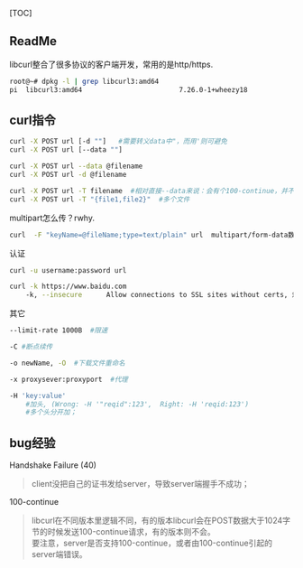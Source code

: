 [TOC]

## ReadMe
libcurl整合了很多协议的客户端开发，常用的是http/https.
```bash
root@~# dpkg -l | grep libcurl3:amd64 
pi  libcurl3:amd64                        7.26.0-1+wheezy18                  amd64        easy-to-use client-side URL transfer library (OpenSSL flavour)
```

## curl指令
```bash
curl -X POST url [-d ""]   #需要转义data中"，而用'则可避免
curl -X POST url [--data ""]

curl -X POST url --data @filename
curl -X POST url -d @filename

curl -X POST url -T filename  #相对直接--data来说：会有个100-continue，并不会判断文件内容类型；
curl -X POST url -T "{file1,file2}"  #多个文件
```

multipart怎么传？rwhy.
```bash
curl  -F "keyName=@fileName;type=text/plain" url  multipart/form-data数据上传
```

认证
```bash
curl -u username:password url

curl -k https://www.baidu.com
	-k, --insecure      Allow connections to SSL sites without certs, 忽略https认证；
```

	
其它
```bash
--limit-rate 1000B  #限速

-C #断点续传

-o newName, -O  #下载文件重命名

-x proxysever:proxyport  #代理

-H 'key:value'
	#加头, (Wrong: -H '"reqid":123',  Right: -H 'reqid:123')
	#多个头分开加；
```


## bug经验
Handshake Failure (40)
> client没把自己的证书发给server，导致server端握手不成功；

100-continue
> libcurl在不同版本里逻辑不同，有的版本libcurl会在POST数据大于1024字节的时候发送100-continue请求，有的版本则不会。  
> 要注意，server是否支持100-continue，或者由100-continue引起的server端错误。


